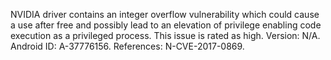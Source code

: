 NVIDIA driver contains an integer overflow vulnerability which could cause a use after free and possibly lead to an elevation of privilege enabling code execution as a privileged process. This issue is rated as high. Version: N/A. Android ID: A-37776156. References: N-CVE-2017-0869.